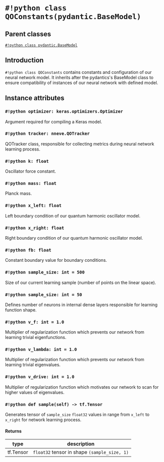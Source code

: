 # `#!python class QOConstants(pydantic.BaseModel)`

## Parent classes

[`#!python class pydantic.BaseModel`](https://pydantic-docs.helpmanual.io/usage/models/#basic-model-usage)

## Introduction

`#!python class QOConstants` contains constants and configuration of our neural
network model. It inherits after the pydantics's BaseModel class to ensure
compatibility of instances of our neural network with defined model.

## Instance attributes

### `#!python optimizer: keras.optimizers.Optimizer`

Argument required for compiling a Keras model.

### `#!python tracker: nneve.QOTracker`

QOTracker class, responsible for collecting metrics during neural network
learning process.

### `#!python k: float`

Oscillator force constant.

### `#!python mass: float`

Planck mass.

### `#!python x_left: float`

Left boundary condition of our quantum harmonic oscillator model.

### `#!python x_right: float`

Right boundary condition of our quantum harmonic oscillator model.

### `#!python fb: float`

Constant boundary value for boundary conditions.

### `#!python sample_size: int = 500`

Size of our current learning sample (number of points on the linear space).

### `#!python sample_size: int = 50`

Defines number of neurons in internal dense layers responsible for learning
function shape.

### `#!python v_f: int = 1.0`

Multiplier of regularization function which prevents our network from learning
trivial eigenfunctions.

### `#!python v_lambda: int = 1.0`

Multiplier of regularization function which prevents our network from learning
trivial eigenvalues.

### `#!python v_drive: int = 1.0`

Multiplier of regularization function which motivates our network to scan for
higher values of eigenvalues.

### `#!python def sample(self) -> tf.Tensor`

Generates tensor of `sample_size` `float32` values in range from `x_left` to
`x_right` for network learning process.

#### Returns

| type      | description                                  |
| --------- | -------------------------------------------- |
| tf.Tensor | `float32` tensor in shape `(sample_size, 1)` |
